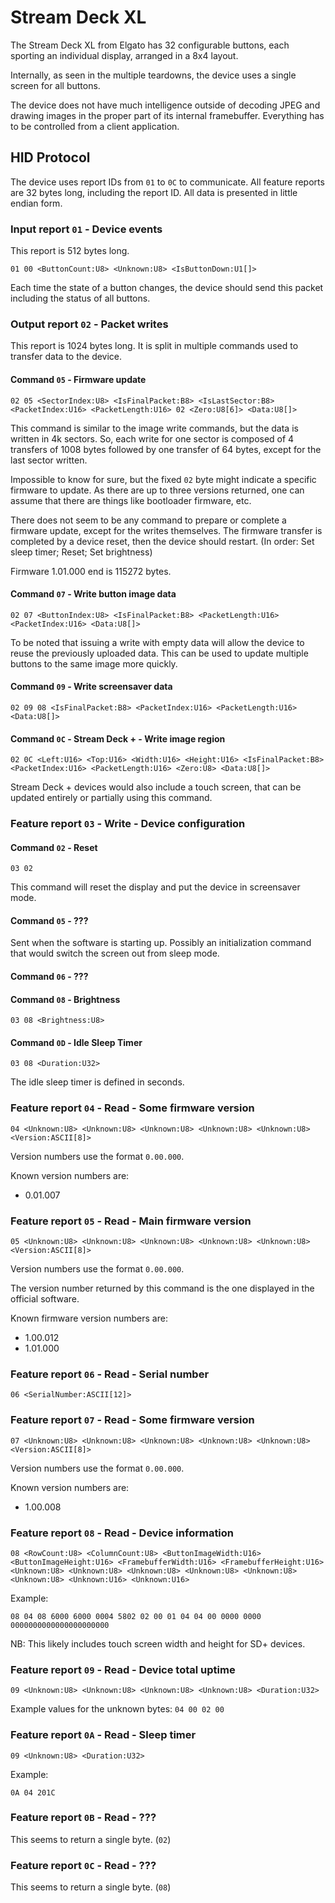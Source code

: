 # Stream Deck XL

The Stream Deck XL from Elgato has 32 configurable buttons, each sporting an individual display, arranged in a 8x4 layout.

Internally, as seen in the multiple teardowns, the device uses a single screen for all buttons.

The device does not have much intelligence outside of decoding JPEG and drawing images in the proper part of its internal framebuffer.
Everything has to be controlled from a client application.

## HID Protocol

The device uses report IDs from `01` to `0C` to communicate.
All feature reports are 32 bytes long, including the report ID.
All data is presented in little endian form.

### Input report `01` - Device events

This report is 512 bytes long.

```
01 00 <ButtonCount:U8> <Unknown:U8> <IsButtonDown:U1[]>
```

Each time the state of a button changes, the device should send this packet including the status of all buttons.

### Output report `02` - Packet writes

This report is 1024 bytes long. It is split in multiple commands used to transfer data to the device.

#### Command `05` - Firmware update

```
02 05 <SectorIndex:U8> <IsFinalPacket:B8> <IsLastSector:B8> <PacketIndex:U16> <PacketLength:U16> 02 <Zero:U8[6]> <Data:U8[]>
```

This command is similar to the image write commands, but the data is written in 4k sectors.
So, each write for one sector is composed of 4 transfers of 1008 bytes followed by one transfer of 64 bytes, except for the last sector written.

Impossible to know for sure, but the fixed `02` byte might indicate a specific firmware to update.
As there are up to three versions returned, one can assume that there are things like bootloader firmware, etc.

There does not seem to be any command to prepare or complete a firmware update, except for the writes themselves.
The firmware transfer is completed by a device reset, then the device should restart. (In order: Set sleep timer; Reset; Set brightness)

Firmware 1.01.000 end is 115272 bytes.

#### Command `07` - Write button image data

```
02 07 <ButtonIndex:U8> <IsFinalPacket:B8> <PacketLength:U16> <PacketIndex:U16> <Data:U8[]>
```

To be noted that issuing a write with empty data will allow the device to reuse the previously uploaded data.
This can be used to update multiple buttons to the same image more quickly.

#### Command `09` - Write screensaver data

```
02 09 08 <IsFinalPacket:B8> <PacketIndex:U16> <PacketLength:U16> <Data:U8[]>
```

#### Command `0C` - Stream Deck + - Write image region

```
02 0C <Left:U16> <Top:U16> <Width:U16> <Height:U16> <IsFinalPacket:B8> <PacketIndex:U16> <PacketLength:U16> <Zero:U8> <Data:U8[]>
```

Stream Deck + devices would also include a touch screen, that can be updated entirely or partially using this command.

### Feature report `03` - Write - Device configuration

#### Command `02` - Reset

```
03 02
```

This command will reset the display and put the device in screensaver mode.

#### Command `05` - ???

Sent when the software is starting up. Possibly an initialization command that would switch the screen out from sleep mode.

#### Command `06` - ???

#### Command `08` - Brightness

```
03 08 <Brightness:U8>
```

#### Command `0D` - Idle Sleep Timer

```
03 08 <Duration:U32>
```

The idle sleep timer is defined in seconds.

### Feature report `04` - Read - Some firmware version

```
04 <Unknown:U8> <Unknown:U8> <Unknown:U8> <Unknown:U8> <Unknown:U8> <Version:ASCII[8]>
```

Version numbers use the format `0.00.000`.

Known version numbers are:

* 0.01.007

### Feature report `05` - Read - Main firmware version

```
05 <Unknown:U8> <Unknown:U8> <Unknown:U8> <Unknown:U8> <Unknown:U8> <Version:ASCII[8]>
```

Version numbers use the format `0.00.000`.

The version number returned by this command is the one displayed in the official software.

Known firmware version numbers are:

* 1.00.012
* 1.01.000

### Feature report `06` - Read - Serial number

```
06 <SerialNumber:ASCII[12]>
```

### Feature report `07` - Read - Some firmware version

```
07 <Unknown:U8> <Unknown:U8> <Unknown:U8> <Unknown:U8> <Unknown:U8> <Version:ASCII[8]>
```

Version numbers use the format `0.00.000`.

Known version numbers are:

* 1.00.008

### Feature report `08` - Read - Device information

```
08 <RowCount:U8> <ColumnCount:U8> <ButtonImageWidth:U16> <ButtonImageHeight:U16> <FramebufferWidth:U16> <FramebufferHeight:U16> <Unknown:U8> <Unknown:U8> <Unknown:U8> <Unknown:U8> <Unknown:U8> <Unknown:U8> <Unknown:U16> <Unknown:U16>
```

Example:

```
08 04 08 6000 6000 0004 5802 02 00 01 04 04 00 0000 0000 0000000000000000000000
```

NB: This likely includes touch screen width and height for SD+ devices.

### Feature report `09` - Read - Device total uptime

```
09 <Unknown:U8> <Unknown:U8> <Unknown:U8> <Unknown:U8> <Duration:U32>
```

Example values for the unknown bytes: `04 00 02 00`

### Feature report `0A` - Read - Sleep timer

```
09 <Unknown:U8> <Duration:U32>
```

Example:

```
0A 04 201C
```

### Feature report `0B` - Read - ???

This seems to return a single byte. (`02`)

### Feature report `0C` - Read - ???

This seems to return a single byte. (`08`)
